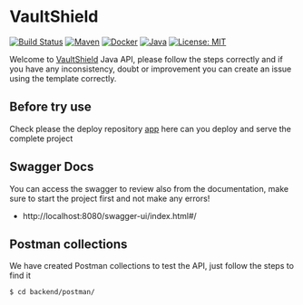 # VaultShield

[![Build Status](https://img.shields.io/badge/build-passing-brightgreen.svg)](URL_TO_BUILD_STATUS)
[![Maven](https://img.shields.io/badge/Maven-3.9.6-blue.svg)](https://maven.apache.org/)
[![Docker](https://img.shields.io/badge/Docker-25.0.2-blue.svg)](https://www.docker.com/)
[![Java](https://img.shields.io/badge/Java-17-red.svg)](https://openjdk.java.net/projects/jdk/11/)
[![License: MIT](https://img.shields.io/badge/License-MIT-yellow.svg)](https://opensource.org/licenses/MIT)

Welcome to [VaultShield](https://github.com/VaultShield) Java API, please follow the steps correctly and if you have any inconsistency, doubt or improvement you can create an issue using the template correctly.

## Before try use
Check please the deploy repository [app](https://github.com/VaultShield/app) here can you deploy and serve the complete project

## Swagger Docs
You can access the swagger to review also from the documentation, make sure to start the project first and not make any errors!
- http://localhost:8080/swagger-ui/index.html#/

## Postman collections
We have created Postman collections to test the API, just follow the steps to find it
```bash
$ cd backend/postman/
```